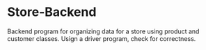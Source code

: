 # Store-Backend
Backend program for organizing data for a store using product and customer classes. Usign a driver program, check for correctness.
